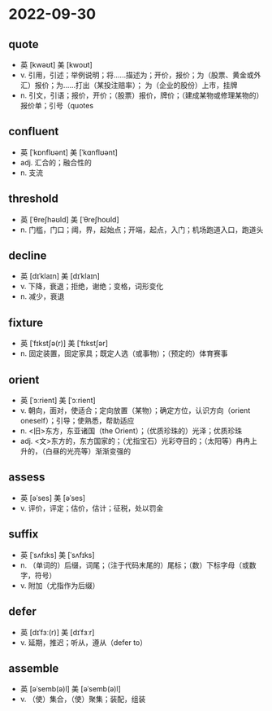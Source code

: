 # 2022-09-30

## quote
- 英  [kwəʊt]   美  [kwoʊt]
- v. 引用，引述；举例说明；将......描述为；开价，报价；为（股票、黄金或外汇）报价；为......打出（某投注赔率）； 为（企业的股份）上市，挂牌
- n. 引文，引语；报价，开价；（股票）报价，牌价；（建成某物或修理某物的）报价单；引号（quotes

## confluent
- 英  [ˈkɒnflʊənt]   美  [ˈkɑnflʊənt]
- adj. 汇合的；融合性的
- n. 支流

## threshold
- 英  [ˈθreʃhəʊld]   美  [ˈθreʃhoʊld]
- n. 门槛，门口；阈，界，起始点；开端，起点，入门；机场跑道入口，跑道头

## decline
- 英  [dɪˈklaɪn]   美  [dɪˈklaɪn]
- v. 下降，衰退；拒绝，谢绝；变格，词形变化
- n. 减少，衰退

## fixture
- 英  [ˈfɪkstʃə(r)]   美  [ˈfɪkstʃər]
- n. 固定装置，固定家具；既定人选（或事物）；（预定的）体育赛事

## orient
- 英  [ˈɔːrient]   美  [ˈɔːrient]
- v. 朝向，面对，使适合；定向放置（某物）；确定方位，认识方向（orient oneself）；引导；使熟悉，帮助适应
- n. <旧>东方，东亚诸国（the Orient）；（优质珍珠的）光泽；优质珍珠
- adj. <文>东方的，东方国家的；（尤指宝石）光彩夺目的；（太阳等）冉冉上升的，（白昼的光亮等）渐渐变强的

## assess
- 英  [əˈses]   美  [əˈses]
- v. 评价，评定；估价，估计；征税，处以罚金

## suffix
- 英  [ˈsʌfɪks]   美  [ˈsʌfɪks]
- n. （单词的）后缀，词尾；（注于代码末尾的）尾标；（数）下标字母（或数字，符号）
- v. 附加（尤指作为后缀）

## defer
- 英  [dɪˈfɜː(r)]   美  [dɪˈfɜːr]
- v. 延期，推迟；听从，遵从（defer to）

## assemble
- 英  [əˈsemb(ə)l]   美  [əˈsemb(ə)l]
- v. （使）集合，（使）聚集；装配，组装
